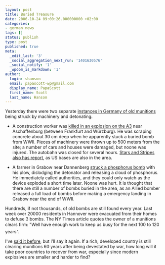 ```yaml
---
layout: post
title: Buried Treasure
date: 2006-10-24 09:00:26.000000000 +02:00
categories:
- german news
tags: []
status: publish
type: post
published: true
meta:
  _edit_last: '3'
  _social_aggregation_next_run: '1401630576'
  _social_notify: '1'
  _wpcom_is_markdown: '1'
author:
  login: shanson
  email: papascott-wp@gmail.com
  display_name: PapaScott
  first_name: Scott
  last_name: Hanson
---
```

<p>Yesterday there were two separate <a href="http://www.nytimes.com/2006/10/24/world/europe/24germany.html?ex=1319342400&amp;en=c31b62ea0b218994&amp;ei=5090&amp;partner=rssuserland&amp;emc=rss">instances in Germany of old munitions</a> being struck by machinery and detonating.</p>
<ul>
<li>A construction worker was <a href="http://www.spiegel.de/international/0,1518,444119,00.html">killed in an explosion on the A3</a> near Aschaffenburg (between Frankfurt and Würzburg). He was scraping concrete about 30 cm deep when he apparently stuck a buried bomb from WWII. Pieces of machinery were thrown up to 500 meters from the site; a number of cars and houses were damaged, but noone was injured.  The autobahn was closed for several hours. <a href="http://www.estripes.com/article.asp?section=104&amp;article=40976">Stars and Stripes also has report</a>, as US bases are also in the area.</li>
<li>
<p>A farmer in Grabow near Dannenberg <a href="http://www1.ndr.de/ndr_pages_std/0,2570,OID3249642,00.html">struck a phosphorus bomb</a> with his plow, dislodging the detonator and releasing a cloud of phosphorus. He immediately called authorities, and they could only watch as the device exploded a short time later. Noone was hurt. It is thought that there are still a number of bombs buried in the area, as an Allied bomber released a full load of bombs before making a emergency landing in Grabow near the end of WWII.</p>
</li>
</ul>
<p>Hundreds, if not thousands, of old bombs are still found every year. Last week over 20000 residents in Hannover were evacuated from their homes to defuse 3 bombs. The NY Times article quotes the owner of a munitions clears firm: "Well have enough work to keep us busy for the next 100 to 120 years".</p>
<p>I've <a href="/archives/2002/01/15/bombs-along-the-highway/">said it before</a>, but I'll say it again. If a rich, developed country is still clearing munitions 60 years after being devestated by war, how long will it take poor countries to recover from war, especially since modern explosives are smaller and harder to find?</p>
